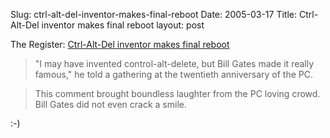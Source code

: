 Slug: ctrl-alt-del-inventor-makes-final-reboot
Date: 2005-03-17
Title: Ctrl-Alt-Del inventor makes final reboot
layout: post

The Register: <a href="http://www.theregister.co.uk/2004/01/29/ctrlaltdel_inventor_makes_final_reboot/">Ctrl-Alt-Del inventor makes final reboot</a>

>&quot;I may have invented control-alt-delete, but Bill Gates made it really famous,&quot; he told a gathering at the twentieth anniversary of the PC.

>This comment brought boundless laughter from the PC loving crowd. Bill Gates did not even crack a smile.

:-)
